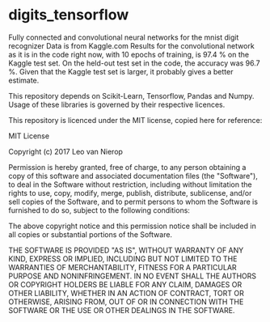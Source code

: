 # digits_tensorflow
Fully connected and convolutional neural networks for the mnist digit recognizer
Data is from Kaggle.com
Results for the convolutional network as it is in the code right now, with 
10 epochs of training, is 97.4 % on the Kaggle test set. On the held-out test
set in the code, the accuracy was 96.7 %. Given that the Kaggle test set is larger,
it probably gives a better estimate. 

This repository depends on Scikit-Learn, Tensorflow, Pandas and Numpy. Usage
of these libraries is governed by their respective licences.

This repository is licenced under the MIT license, copied here for reference:

MIT License

Copyright (c) 2017 Leo van Nierop

Permission is hereby granted, free of charge, to any person obtaining a copy
of this software and associated documentation files (the "Software"), to deal
in the Software without restriction, including without limitation the rights
to use, copy, modify, merge, publish, distribute, sublicense, and/or sell
copies of the Software, and to permit persons to whom the Software is
furnished to do so, subject to the following conditions:

The above copyright notice and this permission notice shall be included in all
copies or substantial portions of the Software.

THE SOFTWARE IS PROVIDED "AS IS", WITHOUT WARRANTY OF ANY KIND, EXPRESS OR
IMPLIED, INCLUDING BUT NOT LIMITED TO THE WARRANTIES OF MERCHANTABILITY,
FITNESS FOR A PARTICULAR PURPOSE AND NONINFRINGEMENT. IN NO EVENT SHALL THE
AUTHORS OR COPYRIGHT HOLDERS BE LIABLE FOR ANY CLAIM, DAMAGES OR OTHER
LIABILITY, WHETHER IN AN ACTION OF CONTRACT, TORT OR OTHERWISE, ARISING FROM,
OUT OF OR IN CONNECTION WITH THE SOFTWARE OR THE USE OR OTHER DEALINGS IN THE
SOFTWARE.
